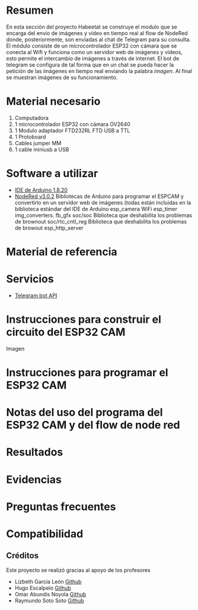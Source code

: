 # Resumen
En esta sección del proyecto Habeetat se construye el modulo que se encarga del envío de imágenes y vídeo en tiempo real al flow de NodeRed donde, posteriormente, son enviadas al chat de Telegram para su consulta. El módulo consiste de un microcontrolador ESP32 con cámara que se conecta al Wifi y funciona como un servidor web de imágenes y vídeos, esto permite el intercambio de imágenes a través de internet. El bot de telegram se configura de tal forma que en un chat se pueda hacer la petición de las imágenes en tiempo real enviando la palabra _imagen_. Al final se muestran imágenes de su funcionamiento. 
# Material necesario
1.	Computadora
2.	1 microcontrolador ESP32 con cámara OV2640
3.	1 Modulo adaptador FTD232RL FTD USB a TTL
4.	1 Protoboard
5.	Cables jumper MM
6.	1 cable miniusb a USB
# Software a utilizar
- [IDE de Arduino 1.8.20](https://www.arduino.cc/en/software)
- [NodeRed v3.0.2](https://nodered.org/)
Bibliotecas de Arduino para programar el ESPCAM y convertirlo en un servidor web de imágenes (todas están incluidas en la biblioteca estándar del IDE de Arduino
esp_camera
WiFi
esp_timer
img_converters.
fb_gfx
soc/soc   Biblioteca que deshabilita los problemas de brownout
soc/rtc_cntl_reg   Biblioteca que deshabilita los problemas de browout
esp_http_server
# Material de referencia
# Servicios
- [Telegram bot API](https://core.telegram.org/bots/api)


# Instrucciones para construir el circuito del ESP32 CAM

Imagen 
# Instrucciones para programar el ESP32 CAM
# Notas del uso del programa del ESP32 CAM y del flow de node red
# Resultados
# Evidencias
# Preguntas frecuentes 
# Compatibilidad
## Créditos
Este proyecto se realizó gracias al apoyo de los profesores
- Lizbeth García León [Github](https://github.com/lizgarcialeon)
- Hugo Escalpelo [Github](https://github.com/hugoescalpelo/detector-sintomas-covid)
- Omar Abundis Noyola [Github](https://github.com/OmarAbundis)
- Raymundo Soto Soto [Github](https://github.com/raymundosoto)




